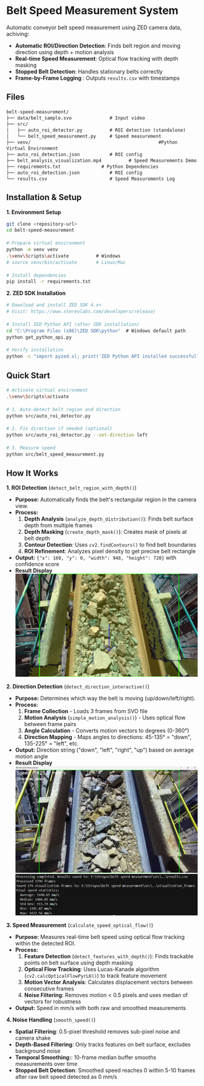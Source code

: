 # Belt Speed Measurement System

Automatic conveyor belt speed measurement using ZED camera data, achiving:
- **Automatic ROI/Direction Detection**:  Finds belt region and moving direction using depth + motion analysis  
- **Real-time Speed Measurement**: Optical flow tracking with depth masking  
- **Stopped Belt Detection**:  Handles stationary belts correctly  
- **Frame-by-Frame Logging** : Outputs `results.csv` with timestamps  
## Files
```
belt-speed-measurement/
├── data/belt_sample.svo              # Input video
├── src/
│   ├── auto_roi_detector.py          # ROI detection (standalone)
│   └── belt_speed_measurement.py     # Speed measurement
├── venv/                                               #Python Virtual Environment
├── auto_roi_detection.json           # ROI config
├── belt_analysis_visualization.mp4          # Speed Measurements Demo
├── requirements.txt               # Python Dependencies
├── auto_roi_detection.json           # ROI config
└── results.csv                       # Speed Measurements Log
```

## Installation & Setup
**1. Environment Setup**
```bash
git clone <repository-url>
cd belt-speed-measurement

# Prepare virtual environment
python -m venv venv
.\venv\Scripts\activate          # Windows
# source venv/bin/activate       # Linux/Mac

# Install dependencies
pip install -r requirements.txt
```

**2. ZED SDK Installation**
```bash
# Download and install ZED SDK 4.x+
# Visit: https://www.stereolabs.com/developers/release/

# Install ZED Python API (after SDK installation)
cd "C:\Program Files (x86)\ZED SDK\python"  # Windows default path
python get_python_api.py

# Verify installation
python -c "import pyzed.sl; print('ZED Python API installed successfully')"
```
  
## Quick Start
```bash
# Activate virtual environment
.\venv\Scripts\activate
  
# 1. Auto-detect belt region and direction
python src/auto_roi_detector.py
  
# 2. Fix direction if needed (optional)
python src/auto_roi_detector.py --set-direction left
  
# 3. Measure speed
python src/belt_speed_measurement.py
```

## How It Works
 **1. ROI Detection** (`detect_belt_region_with_depth()`)
- **Purpose:** Automatically finds the belt's rectangular region in the camera view.
- **Process:**
	1. **Depth Analysis** (`analyze_depth_distribution()`): Finds belt surface depth from multiple frames
	2. **Depth Masking** (`create_depth_mask()`): Creates mask of pixels at belt depth  
	3. **Contour Detection**: Uses `cv2.findContours()` to find belt boundaries
	4. **ROI Refinement**: Analyzes pixel density to get precise belt rectangle
- **Output:** `{"x": 160, "y": 0, "width": 948, "height": 720}` with confidence score
- **Result Display**
![Belt Speed Visualization](imgs\roi_detection_visualization.png "Roi Detection Results")


**2. Direction Detection** (`detect_direction_interactive()`)
- **Purpose:** Determines which way the belt is moving (up/down/left/right).
- **Process:**
	1. **Frame Collection** - Loads 3 frames from SVO file
	2. **Motion Analysis** (`simple_motion_analysis()`) - Uses optical flow between frame pairs
	3. **Angle Calculation** - Converts motion vectors to degrees (0-360°)
	4. **Direction Mapping** - Maps angles to directions: 45-135° = "down", 135-225° = "left", etc.
- **Output:** Direction string ("down", "left", "right", "up") based on average motion angle
- **Result Display**
![Belt Speed Visualization](imgs\speed_meassure_visual.png "Speed Meassurement Window")
![Belt Speed Visualization](imgs\speed_meassure_result.png "Speed Meassurement Result")


 **3. Speed Measurement** (`calculate_speed_optical_flow()`)
- **Purpose:** Measures real-time belt speed using optical flow tracking within the detected ROI.
- **Process:**
	1. **Feature Detection** (`detect_features_with_depth()`): Finds trackable points on belt surface using depth masking
	2. **Optical Flow Tracking**: Uses Lucas-Kanade algorithm (`cv2.calcOpticalFlowPyrLK()`) to track feature movement
	3. **Motion Vector Analysis**: Calculates displacement vectors between consecutive frames
	4. **Noise Filtering**: Removes motion < 0.5 pixels and uses median of vectors for robustness
- **Output:** Speed in mm/s with both raw and smoothed measurements

**4. Noise Handling** (`smooth_speed()`)
- **Spatial Filtering**: 0.5-pixel threshold removes sub-pixel noise and camera shake
- **Depth-Based Filtering**: Only tracks features on belt surface, excludes background noise
- **Temporal Smoothing:**: 10-frame median buffer smooths measurements over time
- **Stopped Belt Detection**: Smoothed speed reaches 0 within 5-10 frames after raw belt speed detected as 0 mm/s